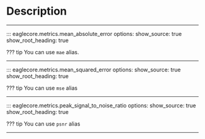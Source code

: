 # Description

---

::: eaglecore.metrics.mean_absolute_error
    options:
        show_source: true
        show_root_heading: true

??? tip
    You can use `mae` alias.  

---

::: eaglecore.metrics.mean_squared_error
    options:
        show_source: true
        show_root_heading: true

??? tip
    You can use `mse` alias  

---

::: eaglecore.metrics.peak_signal_to_noise_ratio
    options:
        show_source: true
        show_root_heading: true

??? tip
    You can use `psnr` alias  

---